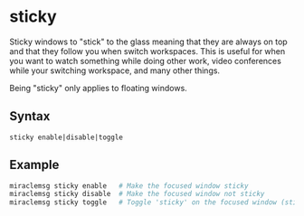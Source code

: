 # sticky
Sticky windows to "stick" to the glass meaning that they are always on top and
that they follow you when switch workspaces. This is useful for when you want
to watch something while doing other work, video conferences while your switching
workspace, and many other things.

Being "sticky" only applies to floating windows.

## Syntax
```
sticky enable|disable|toggle
```

## Example
```sh
miraclemsg sticky enable   # Make the focused window sticky
miraclemsg sticky disable  # Make the focused window not sticky
miraclemsg sticky toggle   # Toggle 'sticky' on the focused window (sticky=true in this case)
```
